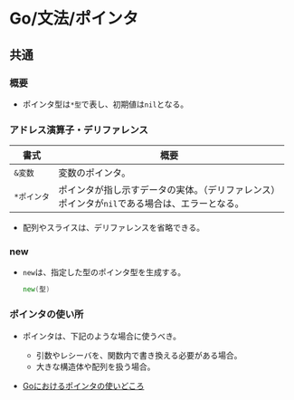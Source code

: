 # Go/文法/ポインタ

## 共通

### 概要

- ポインタ型は`*型`で表し、初期値は`nil`となる。

### アドレス演算子・デリファレンス

| 書式        | 概要                                                         |
| ----------- | ------------------------------------------------------------ |
| `&変数`     | 変数のポインタ。                                             |
| `*ポインタ` | ポインタが指し示すデータの実体。（デリファレンス）<br />ポインタが`nil`である場合は、エラーとなる。 |

- 配列やスライスは、デリファレンスを省略できる。

### new

- `new`は、指定した型のポインタ型を生成する。

  ```go
  new(型)
  ```

### ポインタの使い所

- ポインタは、下記のような場合に使うべき。
  - 引数やレシーバを、関数内で書き換える必要がある場合。
  - 大きな構造体や配列を扱う場合。

- [Goにおけるポインタの使いどころ](https://zenn.dev/uji/articles/f6ab9a06320294146733)
